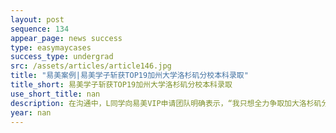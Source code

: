 ```yaml
---
layout: post
sequence: 134
appear_page: news success
type: easymaycases
success_type: undergrad
src: /assets/articles/article146.jpg
title: "易美案例|易美学子斩获TOP19加州大学洛杉矶分校本科录取"
title_short: 易美学子斩获TOP19加州大学洛杉矶分校本科录取
use_short_title: nan
description: 在沟通中，L同学向易美VIP申请团队明确表示，“我只想全力争取加大洛杉矶分校，专业选择最好是数学方向。”加大洛杉矶2018年申请季，加州大学系高校总共收到超过二十万份申请材料，而洛杉矶分校作为第一梯队包揽近乎一半。UCLA申请难度赶超常春藤名校，因此，易美邀请前哈佛大学、麻省理工学院资深招生官伊万斯女士共同为L同学定制申请方案。
year: nan
---
```



